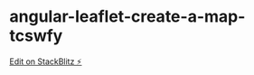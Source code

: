 # angular-leaflet-create-a-map-tcswfy

[Edit on StackBlitz ⚡️](https://stackblitz.com/edit/angular-leaflet-create-a-map-tcswfy)